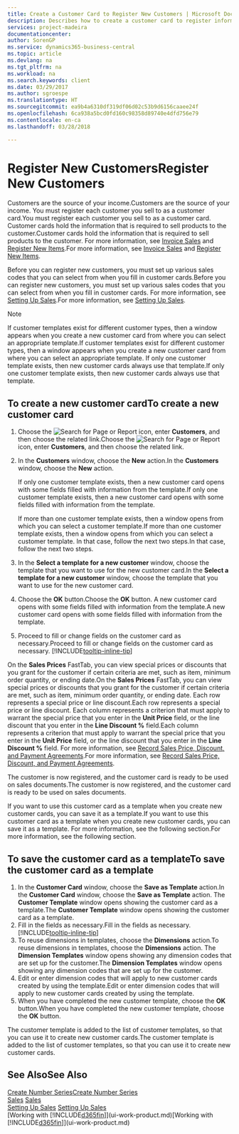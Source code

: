 ```yaml
---
title: Create a Customer Card to Register New Customers | Microsoft Docs
description: Describes how to create a customer card to register information about each new customer or client that you sell to.
services: project-madeira
documentationcenter: 
author: SorenGP
ms.service: dynamics365-business-central
ms.topic: article
ms.devlang: na
ms.tgt_pltfrm: na
ms.workload: na
ms.search.keywords: client
ms.date: 03/29/2017
ms.author: sgroespe
ms.translationtype: HT
ms.sourcegitcommit: ea9b4a6310df319df06d02c53b9d6156caaee24f
ms.openlocfilehash: 6ca938a5bcd0fd160c98358d89740e4dfd756e79
ms.contentlocale: en-ca
ms.lasthandoff: 03/28/2018

---
```

# <a name="register-new-customers"></a><span data-ttu-id="185fc-103">Register New Customers</span><span class="sxs-lookup"><span data-stu-id="185fc-103">Register New Customers</span></span>
<span data-ttu-id="185fc-104">Customers are the source of your income.</span><span class="sxs-lookup"><span data-stu-id="185fc-104">Customers are the source of your income.</span></span> <span data-ttu-id="185fc-105">You must register each customer you sell to as a customer card.</span><span class="sxs-lookup"><span data-stu-id="185fc-105">You must register each customer you sell to as a customer card.</span></span> <span data-ttu-id="185fc-106">Customer cards hold the information that is required to sell products to the customer.</span><span class="sxs-lookup"><span data-stu-id="185fc-106">Customer cards hold the information that is required to sell products to the customer.</span></span> <span data-ttu-id="185fc-107">For more information, see [Invoice Sales](sales-how-invoice-sales.md) and [Register New Items](inventory-how-register-new-items.md).</span><span class="sxs-lookup"><span data-stu-id="185fc-107">For more information, see [Invoice Sales](sales-how-invoice-sales.md) and [Register New Items](inventory-how-register-new-items.md).</span></span>  

<span data-ttu-id="185fc-108">Before you can register new customers, you must set up various sales codes that you can select from when you fill in customer cards.</span><span class="sxs-lookup"><span data-stu-id="185fc-108">Before you can register new customers, you must set up various sales codes that you can select from when you fill in customer cards.</span></span> <span data-ttu-id="185fc-109">For more information, see [Setting Up Sales](sales-setup-sales.md).</span><span class="sxs-lookup"><span data-stu-id="185fc-109">For more information, see [Setting Up Sales](sales-setup-sales.md).</span></span>

> [!NOTE]  
>   <span data-ttu-id="185fc-110">If customer templates exist for different customer types, then a window appears when you create a new customer card from where you can select an appropriate template.</span><span class="sxs-lookup"><span data-stu-id="185fc-110">If customer templates exist for different customer types, then a window appears when you create a new customer card from where you can select an appropriate template.</span></span> <span data-ttu-id="185fc-111">If only one customer template exists, then new customer cards always use that template.</span><span class="sxs-lookup"><span data-stu-id="185fc-111">If only one customer template exists, then new customer cards always use that template.</span></span>

## <a name="to-create-a-new-customer-card"></a><span data-ttu-id="185fc-112">To create a new customer card</span><span class="sxs-lookup"><span data-stu-id="185fc-112">To create a new customer card</span></span>
1. <span data-ttu-id="185fc-113">Choose the ![Search for Page or Report](media/ui-search/search_small.png "Search for Page or Report icon") icon, enter **Customers**, and then choose the related link.</span><span class="sxs-lookup"><span data-stu-id="185fc-113">Choose the ![Search for Page or Report](media/ui-search/search_small.png "Search for Page or Report icon") icon, enter **Customers**, and then choose the related link.</span></span>  
2. <span data-ttu-id="185fc-114">In the **Customers** window, choose the **New** action.</span><span class="sxs-lookup"><span data-stu-id="185fc-114">In the **Customers** window, choose the **New** action.</span></span>

    <span data-ttu-id="185fc-115">If only one customer template exists, then a new customer card opens with some fields filled with information from the template.</span><span class="sxs-lookup"><span data-stu-id="185fc-115">If only one customer template exists, then a new customer card opens with some fields filled with information from the template.</span></span>

    <span data-ttu-id="185fc-116">If more than one customer template exists, then a window opens from which you can select a customer template.</span><span class="sxs-lookup"><span data-stu-id="185fc-116">If more than one customer template exists, then a window opens from which you can select a customer template.</span></span> <span data-ttu-id="185fc-117">In that case, follow the next two steps.</span><span class="sxs-lookup"><span data-stu-id="185fc-117">In that case, follow the next two steps.</span></span>
3. <span data-ttu-id="185fc-118">In the **Select a template for a new customer** window, choose the template that you want to use for the new customer card.</span><span class="sxs-lookup"><span data-stu-id="185fc-118">In the **Select a template for a new customer** window, choose the template that you want to use for the new customer card.</span></span>
4. <span data-ttu-id="185fc-119">Choose the **OK** button.</span><span class="sxs-lookup"><span data-stu-id="185fc-119">Choose the **OK** button.</span></span> <span data-ttu-id="185fc-120">A new customer card opens with some fields filled with information from the template.</span><span class="sxs-lookup"><span data-stu-id="185fc-120">A new customer card opens with some fields filled with information from the template.</span></span>  
5. <span data-ttu-id="185fc-121">Proceed to fill or change fields on the customer card as necessary.</span><span class="sxs-lookup"><span data-stu-id="185fc-121">Proceed to fill or change fields on the customer card as necessary.</span></span> [!INCLUDE[tooltip-inline-tip](includes/tooltip-inline-tip_md.md)]

<span data-ttu-id="185fc-122">On the **Sales Prices** FastTab, you can view special prices or discounts that you grant for the customer if certain criteria are met, such as item, minimum order quantity, or ending date.</span><span class="sxs-lookup"><span data-stu-id="185fc-122">On the **Sales Prices** FastTab, you can view special prices or discounts that you grant for the customer if certain criteria are met, such as item, minimum order quantity, or ending date.</span></span> <span data-ttu-id="185fc-123">Each row represents a special price or line discount.</span><span class="sxs-lookup"><span data-stu-id="185fc-123">Each row represents a special price or line discount.</span></span> <span data-ttu-id="185fc-124">Each column represents a criterion that must apply to warrant the special price that you enter in the **Unit Price** field, or the line discount that you enter in the **Line Discount %** field.</span><span class="sxs-lookup"><span data-stu-id="185fc-124">Each column represents a criterion that must apply to warrant the special price that you enter in the **Unit Price** field, or the line discount that you enter in the **Line Discount %** field.</span></span> <span data-ttu-id="185fc-125">For more information, see [Record Sales Price, Discount, and Payment Agreements](sales-how-record-sales-price-discount-payment-agreements.md).</span><span class="sxs-lookup"><span data-stu-id="185fc-125">For more information, see [Record Sales Price, Discount, and Payment Agreements](sales-how-record-sales-price-discount-payment-agreements.md).</span></span>

<span data-ttu-id="185fc-126">The customer is now registered, and the customer card is ready to be used on sales documents.</span><span class="sxs-lookup"><span data-stu-id="185fc-126">The customer is now registered, and the customer card is ready to be used on sales documents.</span></span>

<span data-ttu-id="185fc-127">If you want to use this customer card as a template when you create new customer cards, you can save it as a template.</span><span class="sxs-lookup"><span data-stu-id="185fc-127">If you want to use this customer card as a template when you create new customer cards, you can save it as a template.</span></span> <span data-ttu-id="185fc-128">For more information, see the following section.</span><span class="sxs-lookup"><span data-stu-id="185fc-128">For more information, see the following section.</span></span>

## <a name="to-save-the-customer-card-as-a-template"></a><span data-ttu-id="185fc-129">To save the customer card as a template</span><span class="sxs-lookup"><span data-stu-id="185fc-129">To save the customer card as a template</span></span>
1. <span data-ttu-id="185fc-130">In the **Customer Card** window, choose the **Save as Template** action.</span><span class="sxs-lookup"><span data-stu-id="185fc-130">In the **Customer Card** window, choose the **Save as Template** action.</span></span> <span data-ttu-id="185fc-131">The **Customer Template** window opens showing the customer card as a template.</span><span class="sxs-lookup"><span data-stu-id="185fc-131">The **Customer Template** window opens showing the customer card as a template.</span></span>
2. <span data-ttu-id="185fc-132">Fill in the fields as necessary.</span><span class="sxs-lookup"><span data-stu-id="185fc-132">Fill in the fields as necessary.</span></span> [!INCLUDE[tooltip-inline-tip](includes/tooltip-inline-tip_md.md)]
3. <span data-ttu-id="185fc-133">To reuse dimensions in templates, choose the **Dimensions** action.</span><span class="sxs-lookup"><span data-stu-id="185fc-133">To reuse dimensions in templates, choose the **Dimensions** action.</span></span> <span data-ttu-id="185fc-134">The **Dimension Templates** window opens showing any dimension codes that are set up for the customer.</span><span class="sxs-lookup"><span data-stu-id="185fc-134">The **Dimension Templates** window opens showing any dimension codes that are set up for the customer.</span></span>
4. <span data-ttu-id="185fc-135">Edit or enter dimension codes that will apply to new customer cards created by using the template.</span><span class="sxs-lookup"><span data-stu-id="185fc-135">Edit or enter dimension codes that will apply to new customer cards created by using the template.</span></span>  
5. <span data-ttu-id="185fc-136">When you have completed the new customer template, choose the **OK** button.</span><span class="sxs-lookup"><span data-stu-id="185fc-136">When you have completed the new customer template, choose the **OK** button.</span></span>

<span data-ttu-id="185fc-137">The customer template is added to the list of customer templates, so that you can use it to create new customer cards.</span><span class="sxs-lookup"><span data-stu-id="185fc-137">The customer template is added to the list of customer templates, so that you can use it to create new customer cards.</span></span>

## <a name="see-also"></a><span data-ttu-id="185fc-138">See Also</span><span class="sxs-lookup"><span data-stu-id="185fc-138">See Also</span></span>
[<span data-ttu-id="185fc-139">Create Number Series</span><span class="sxs-lookup"><span data-stu-id="185fc-139">Create Number Series</span></span>](ui-create-number-series.md)  
<span data-ttu-id="185fc-140">[Sales](sales-manage-sales.md)  </span><span class="sxs-lookup"><span data-stu-id="185fc-140">[Sales](sales-manage-sales.md)  </span></span>  
<span data-ttu-id="185fc-141">[Setting Up Sales](sales-setup-sales.md)  </span><span class="sxs-lookup"><span data-stu-id="185fc-141">[Setting Up Sales](sales-setup-sales.md)  </span></span>  
<span data-ttu-id="185fc-142">[Working with [!INCLUDE[d365fin](includes/d365fin_md.md)]](ui-work-product.md)</span><span class="sxs-lookup"><span data-stu-id="185fc-142">[Working with [!INCLUDE[d365fin](includes/d365fin_md.md)]](ui-work-product.md)</span></span>

